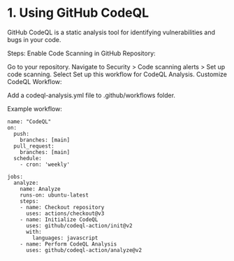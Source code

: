 # 1. Using GitHub CodeQL
GitHub CodeQL is a static analysis tool for identifying vulnerabilities and bugs in your code.

Steps:
Enable Code Scanning in GitHub Repository:

Go to your repository.
Navigate to Security > Code scanning alerts > Set up code scanning.
Select Set up this workflow for CodeQL Analysis.
Customize CodeQL Workflow:

Add a codeql-analysis.yml file to .github/workflows folder.

Example workflow:
```
name: "CodeQL"
on:
  push:
    branches: [main]
  pull_request:
    branches: [main]
  schedule:
    - cron: 'weekly'

jobs:
  analyze:
    name: Analyze
    runs-on: ubuntu-latest
    steps:
    - name: Checkout repository
      uses: actions/checkout@v3
    - name: Initialize CodeQL
      uses: github/codeql-action/init@v2
      with:
        languages: javascript
    - name: Perform CodeQL Analysis
      uses: github/codeql-action/analyze@v2
```
